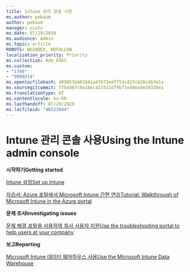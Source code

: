 ```yaml
---
title: Intune 관리 콘솔 사용
ms.author: pebaum
author: pebaum
manager: scotv
ms.date: 07/29/2020
ms.audience: Admin
ms.topic: article
ROBOTS: NOINDEX, NOFOLLOW
localization_priority: Priority
ms.collection: Adm_O365
ms.custom:
- "1790"
- "9000214"
ms.openlocfilehash: d09051b462041a47b73edff53c42fcb26cdb7e1a
ms.sourcegitcommit: ffbed67c0a16ec423fa1d79b71e48ea4e2d320e1
ms.translationtype: HT
ms.contentlocale: ko-KR
ms.lasthandoff: 07/29/2020
ms.locfileid: "46523044"
---
```

# <a name="using-the-intune-admin-console"></a><span data-ttu-id="b566b-102">Intune 관리 콘솔 사용</span><span class="sxs-lookup"><span data-stu-id="b566b-102">Using the Intune admin console</span></span>

<span data-ttu-id="b566b-103">**시작하기**</span><span class="sxs-lookup"><span data-stu-id="b566b-103">**Getting started**</span></span>

[<span data-ttu-id="b566b-104">Intune 설정</span><span class="sxs-lookup"><span data-stu-id="b566b-104">Set up Intune</span></span>](https://docs.microsoft.com/intune/setup-steps)

[<span data-ttu-id="b566b-105">자습서: Azure 포털에서 Microsoft Intune 간편 연습</span><span class="sxs-lookup"><span data-stu-id="b566b-105">Tutorial: Walkthrough of Microsoft Intune in the Azure portal</span></span>](https://docs.microsoft.com/intune/tutorial-walkthrough-intune-portal)

<span data-ttu-id="b566b-106">**문제 조사**</span><span class="sxs-lookup"><span data-stu-id="b566b-106">**Investigating issues**</span></span>

[<span data-ttu-id="b566b-107">문제 해결 포털을 사용하여 회사 사용자 지원</span><span class="sxs-lookup"><span data-stu-id="b566b-107">Use the troubleshooting portal to help users at your company</span></span>](https://docs.microsoft.com/intune/help-desk-operators)

<span data-ttu-id="b566b-108">**보고**</span><span class="sxs-lookup"><span data-stu-id="b566b-108">**Reporting**</span></span>

[<span data-ttu-id="b566b-109">Microsoft Intune 데이터 웨어하우스 사용</span><span class="sxs-lookup"><span data-stu-id="b566b-109">Use the Microsoft Intune Data Warehouse</span></span>](https://docs.microsoft.com/intune/reports-nav-create-intune-reports)